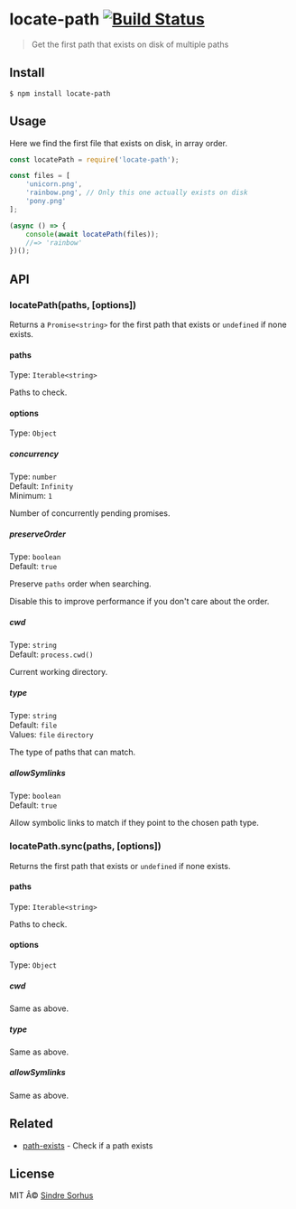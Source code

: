 # locate-path [![Build Status](https://travis-ci.org/sindresorhus/locate-path.svg?branch=master)](https://travis-ci.org/sindresorhus/locate-path)

> Get the first path that exists on disk of multiple paths


## Install

```
$ npm install locate-path
```


## Usage

Here we find the first file that exists on disk, in array order.

```js
const locatePath = require('locate-path');

const files = [
	'unicorn.png',
	'rainbow.png', // Only this one actually exists on disk
	'pony.png'
];

(async () => {
	console(await locatePath(files));
	//=> 'rainbow'
})();
```


## API

### locatePath(paths, [options])

Returns a `Promise<string>` for the first path that exists or `undefined` if none exists.

#### paths

Type: `Iterable<string>`

Paths to check.

#### options

Type: `Object`

##### concurrency

Type: `number`<br>
Default: `Infinity`<br>
Minimum: `1`

Number of concurrently pending promises.

##### preserveOrder

Type: `boolean`<br>
Default: `true`

Preserve `paths` order when searching.

Disable this to improve performance if you don't care about the order.

##### cwd

Type: `string`<br>
Default: `process.cwd()`

Current working directory.

##### type

Type: `string`<br>
Default: `file`<br>
Values: `file` `directory`

The type of paths that can match.

##### allowSymlinks

Type: `boolean`<br>
Default: `true`

Allow symbolic links to match if they point to the chosen path type.

### locatePath.sync(paths, [options])

Returns the first path that exists or `undefined` if none exists.

#### paths

Type: `Iterable<string>`

Paths to check.

#### options

Type: `Object`

##### cwd

Same as above.

##### type

Same as above.

##### allowSymlinks

Same as above.


## Related

- [path-exists](https://github.com/sindresorhus/path-exists) - Check if a path exists


## License

MIT Â© [Sindre Sorhus](https://sindresorhus.com)
